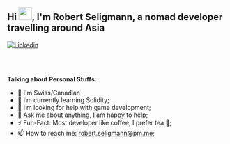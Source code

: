 ## Hi <img src="https://raw.githubusercontent.com/MartinHeinz/MartinHeinz/master/wave.gif" width="30px">, I'm Robert Seligmann, a nomad developer travelling around Asia

[![Linkedin](https://img.shields.io/badge/-LinkedIn-blue?style=flat&logo=Linkedin&logoColor=white)](https://www.linkedin.com/in/robert-seligmann/)

<br />
<br />
  
**Talking about Personal Stuffs:**
- 📌 I'm Swiss/Canadian
- 🌱 I’m currently learning Solidity; 
- 🤔 I’m looking for help with game development;
- 💬 Ask me about anything, I am happy to help;
- ⚡️ Fun-Fact: Most developer like coffee, I prefer tea 🍵;
- 📫 How to reach me: robert.seligmann@pm.me;


